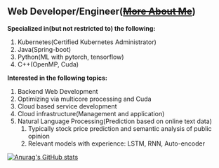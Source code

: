 
<div>
  <h2>
    Web Developer/Engineer(<del><a href="https://flaxinger.github.io/">More About Me</a></del>)
  </h2>
  <p>
    <strong>Specialized in(but not restricted to) the following:</strong>
  </p>
  <ol>
    <li>Kubernetes(Certified Kubernetes Administrator)</li>
    <li>Java(Spring-boot)</li>
    <li>Python(ML with pytorch, tensorflow)</li>
    <li>C++(OpenMP, Cuda)</li>
  </ol>
  <p><strong>Interested in the following topics:</strong></p>
  <ol>
    <li>Backend Web Development</li>
    <li>Optimizing via multicore processing and Cuda</li>
    <li>Cloud based service development</li>
    <li>Cloud infrastructure(Management and application)</li>
    <li>Natural Language Processing(Prediction based on online text data)
      <ol>
        <li>Typically stock price prediction and semantic analysis of public opinion</li>
        <li>Relevant models with experience: LSTM, RNN, Auto-encoder</li>
      </ol>
    </li>
    
  </ol>
</div>

[![Anurag's GitHub stats](https://github-readme-stats.vercel.app/api?username=flaxinger)](https://github.com/anuraghazra/github-readme-stats)
